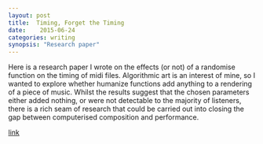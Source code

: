 ```yaml
---
layout: post
title:  Timing, Forget the Timing
date:    2015-06-24
categories: writing
synopsis: "Research paper"
---
```


Here is a research paper I wrote on the effects (or not) of a randomise function on the timing of midi files.  Algorithmic art is an interest of mine, so I wanted to explore whether humanize functions add anything to a rendering of a piece of music.  Whilst the results suggest that the chosen parameters either added nothing, or were not detectable to the majority of listeners, there is a rich seam of research that could be carried out into closing the gap between computerised composition and performance.

[link]({{site.url}}/uploads/Timing_Forget_The_Timing-JLemin.pdf)
